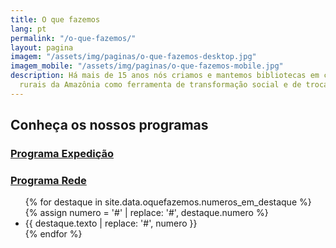 ```yaml
---
title: O que fazemos
lang: pt
permalink: "/o-que-fazemos/"
layout: pagina
imagem: "/assets/img/paginas/o-que-fazemos-desktop.jpg"
imagem_mobile: "/assets/img/paginas/o-que-fazemos-mobile.jpg"
description: Há mais de 15 anos nós criamos e mantemos bibliotecas em comunidades
  rurais da Amazônia como ferramenta de transformação social e de trocas culturais.
---
```


<div class="container">
  <h2>Conheça os nossos programas</h2>
  <div class="programas">
    <a class="botao" href="/programa-expedicao">
      <h3>Programa Expedição</h3>
    </a>
    <a class="botao" href="/programa-rede">
      <h3>Programa Rede</h3>
    </a>
  </div>
</div>

<div class="secao-fundo-escuro">
  <div class="container">
    <ul class="numeros_em_destaque">
      {% for destaque in site.data.oquefazemos.numeros_em_destaque %}
        {% assign numero = '<span class="numero">#</span>' | replace: '#', destaque.numero %}
      <li>
        <div class="texto">{{ destaque.texto | replace: '#', numero }}</div>
      </li>
      {% endfor %}
    </ul>
  </div>
</div>

